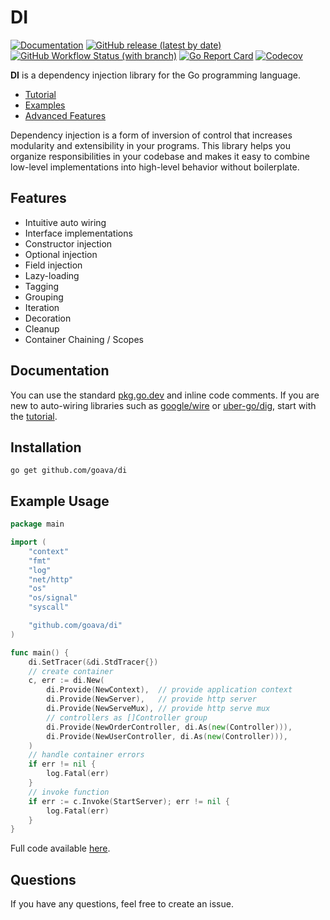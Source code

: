 # DI

[![Documentation](https://img.shields.io/badge/godoc-reference-blue.svg?style=for-the-badge&logo=go)](https://pkg.go.dev/github.com/goava/di)
[![GitHub release (latest by date)](https://img.shields.io/github/v/release/goava/di?logo=semver&style=for-the-badge)](https://github.com/goava/di/releases/latest)
[![GitHub Workflow Status (with branch)](https://img.shields.io/github/actions/workflow/status/goava/di/go.yml?branch=master&logo=github-actions&style=for-the-badge)](https://github.com/goava/di/actions/workflows/go.yml)
[![Go Report Card](https://img.shields.io/badge/go%20report-A%2B-green?style=for-the-badge)](https://goreportcard.com/report/github.com/goava/di)
[![Codecov](https://img.shields.io/codecov/c/github/goava/di?logo=codecov&style=for-the-badge)](https://codecov.io/gh/goava/di)

**DI** is a dependency injection library for the Go programming language.

- [Tutorial](./docs/tutorial.md)
- [Examples](./_examples)
- [Advanced Features](./docs/advanced.md)

Dependency injection is a form of inversion of control that increases modularity and extensibility in your programs.
This library helps you organize responsibilities in your codebase and makes it easy to combine low-level implementations
into high-level behavior without boilerplate.

## Features

- Intuitive auto wiring
- Interface implementations
- Constructor injection
- Optional injection
- Field injection
- Lazy-loading
- Tagging
- Grouping
- Iteration
- Decoration
- Cleanup
- Container Chaining / Scopes

## Documentation

You can use the standard [pkg.go.dev](https://pkg.go.dev/github.com/goava/di) and inline code comments. If you are new
to auto-wiring libraries such as [google/wire](https://github.com/google/wire)
or [uber-go/dig](https://github.com/uber-go/dig), start with the [tutorial](./docs/tutorial.md).

## Installation

```shell
go get github.com/goava/di
```

## Example Usage

```go
package main

import (
	"context"
	"fmt"
	"log"
	"net/http"
	"os"
	"os/signal"
	"syscall"

	"github.com/goava/di"
)

func main() {
	di.SetTracer(&di.StdTracer{})
	// create container
	c, err := di.New(
		di.Provide(NewContext),  // provide application context
		di.Provide(NewServer),   // provide http server
		di.Provide(NewServeMux), // provide http serve mux
		// controllers as []Controller group
		di.Provide(NewOrderController, di.As(new(Controller))),
		di.Provide(NewUserController, di.As(new(Controller))),
	)
	// handle container errors
	if err != nil {
		log.Fatal(err)
	}
	// invoke function
	if err := c.Invoke(StartServer); err != nil {
		log.Fatal(err)
	}
}
```

Full code available [here](./_examples/tutorial/main.go).

## Questions

If you have any questions, feel free to create an issue.
